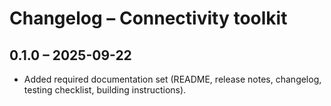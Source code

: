 # Changelog – Connectivity toolkit

## 0.1.0 – 2025-09-22
- Added required documentation set (README, release notes, changelog, testing
  checklist, building instructions).
